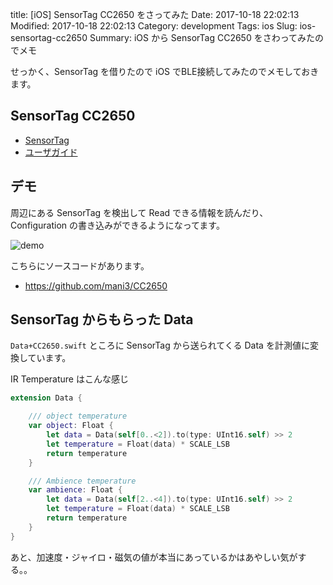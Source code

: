 title: [iOS] SensorTag CC2650 をさってみた
Date: 2017-10-18 22:02:13
Modified: 2017-10-18 22:02:13
Category: development
Tags: ios
Slug: ios-sensortag-cc2650
Summary: iOS から SensorTag CC2650 をさわってみたのでメモ

せっかく、SensorTag を借りたので iOS でBLE接続してみたのでメモしておきます。

## SensorTag CC2650

- [SensorTag](http://www.tij.co.jp/tool/jp/cc2650stk)
- [ユーザガイド](http://processors.wiki.ti.com/index.php/CC2650_SensorTag_User%27s_Guide)

## デモ

周辺にある SensorTag を検出して Read できる情報を読んだり、 Configuration の書き込みができるようになってます。

![demo]({attach}images/cc2650.gif)

こちらにソースコードがあります。

- https://github.com/mani3/CC2650

## SensorTag からもらった Data

`Data+CC2650.swift` ところに SensorTag から送られてくる Data を計測値に変換しています。

IR Temperature はこんな感じ

```swift
extension Data {

    /// object temperature
    var object: Float {
        let data = Data(self[0..<2]).to(type: UInt16.self) >> 2
        let temperature = Float(data) * SCALE_LSB
        return temperature
    }

    /// Ambience temperature
    var ambience: Float {
        let data = Data(self[2..<4]).to(type: UInt16.self) >> 2
        let temperature = Float(data) * SCALE_LSB
        return temperature
    }
}
```

あと、加速度・ジャイロ・磁気の値が本当にあっているかはあやしい気がする。。
